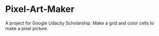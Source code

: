 # Pixel-Art-Maker
A project for Google Udacity Scholarship. Make a grid and color cells to make a pixel picture.
